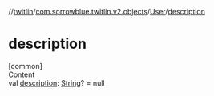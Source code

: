 //[twitlin](../../index.md)/[com.sorrowblue.twitlin.v2.objects](../index.md)/[User](index.md)/[description](description.md)



# description  
[common]  
Content  
val [description](description.md): [String](https://kotlinlang.org/api/latest/jvm/stdlib/kotlin/-string/index.html)? = null  



